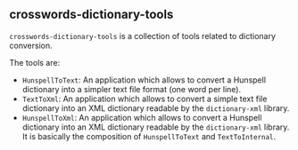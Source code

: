 ## crosswords-dictionary-tools

`crosswords-dictionary-tools` is a collection of tools related to dictionary conversion.

The tools are:

* `HunspellToText`: An application which allows to convert a Hunspell dictionary into a simpler
  text file format (one word per line).
* `TextToXml`: An application which allows to convert a simple text file dictionary into an
  XML dictionary readable by the `dictionary-xml` library.
* `HunspellToXml`: An application which allows to convert a Hunspell dictionary into an XML
  dictionary readable by the `dictionary-xml` library. It is basically the composition of
  `HunspellToText` and `TextToInternal`.